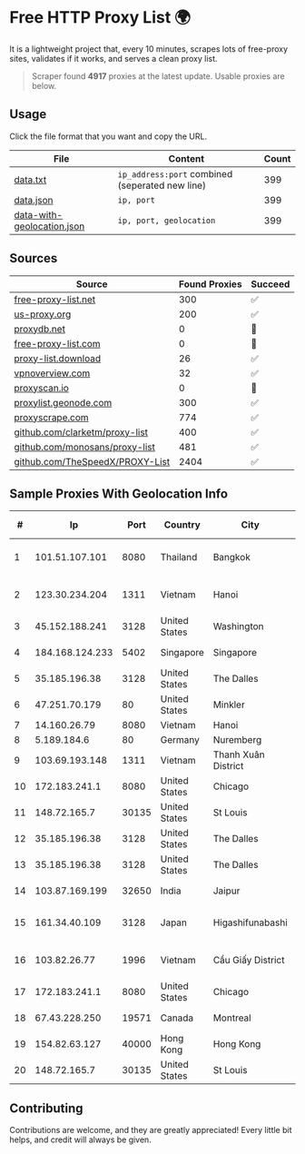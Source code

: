 
# Free HTTP Proxy List 🌍

It is a lightweight project that, every 10 minutes, scrapes lots of free-proxy sites, validates if it works, and serves a clean proxy list.


> Scraper found **4917** proxies at the latest update. Usable proxies are below.

## Usage

Click the file format that you want and copy the URL.


|File|Content|Count|
|----|-------|-----|
|[data.txt](https://raw.githubusercontent.com/themiralay/Proxy-List-World/master/data.txt)|`ip_address:port` combined (seperated new line)|399|
|[data.json](https://raw.githubusercontent.com/themiralay/Proxy-List-World/master/data.json)|`ip, port`|399|
|[data-with-geolocation.json](https://raw.githubusercontent.com/themiralay/Proxy-List-World/master/data-with-geolocation.json)|`ip, port, geolocation`|399|

## Sources

|Source|Found Proxies|Succeed|
|------|-------------|-------|
|[free-proxy-list.net](https://free-proxy-list.net)|300|✅|
|[us-proxy.org](https://www.us-proxy.org)|200|✅|
|[proxydb.net](http://proxydb.net)|0|🚫|
|[free-proxy-list.com](https://free-proxy-list.com/?page=&port=&type%5B%5D=http&type%5B%5D=https&up_time=0&search=Search)|0|🚫|
|[proxy-list.download](https://www.proxy-list.download/HTTP)|26|✅|
|[vpnoverview.com](https://vpnoverview.com/privacy/anonymous-browsing/free-proxy-servers)|32|✅|
|[proxyscan.io](https://www.proxyscan.io)|0|🚫|
|[proxylist.geonode.com](https://proxylist.geonode.com/api/proxy-list?limit=300&page=1&sort_by=lastChecked&sort_type=desc&protocols=http,https)|300|✅|
|[proxyscrape.com](https://api.proxyscrape.com/v2/?request=displayproxies&protocol=http&timeout=10000&country=all&ssl=all&anonymity=all)|774|✅|
|[github.com/clarketm/proxy-list](https://raw.githubusercontent.com/clarketm/proxy-list/master/proxy-list-raw.txt)|400|✅|
|[github.com/monosans/proxy-list](https://raw.githubusercontent.com/monosans/proxy-list/main/proxies/http.txt)|481|✅|
|[github.com/TheSpeedX/PROXY-List](https://raw.githubusercontent.com/TheSpeedX/PROXY-List/master/http.txt)|2404|✅|


## Sample Proxies With Geolocation Info

|#|Ip|Port|Country|City|Internet Service Provider|
|-|--|----|-------|----|-------------------------|
|1|101.51.107.101|8080|Thailand|Bangkok|TOT Public Company Limited|
|2|123.30.234.204|1311|Vietnam|Hanoi|VietNam Post and Telecom Corporation|
|3|45.152.188.241|3128|United States|Washington|Cogent Communications|
|4|184.168.124.233|5402|Singapore|Singapore|GoDaddy.com, LLC|
|5|35.185.196.38|3128|United States|The Dalles|Google LLC|
|6|47.251.70.179|80|United States|Minkler|Alibaba Cloud LLC|
|7|14.160.26.79|8080|Vietnam|Hanoi|VNPT-VNNIC|
|8|5.189.184.6|80|Germany|Nuremberg|Contabo GmbH|
|9|103.69.193.148|1311|Vietnam|Thanh Xuân District|SOHA|
|10|172.183.241.1|8080|United States|Chicago|Microsoft|
|11|148.72.165.7|30135|United States|St Louis|GoDaddy.com|
|12|35.185.196.38|3128|United States|The Dalles|Google LLC|
|13|35.185.196.38|3128|United States|The Dalles|Google LLC|
|14|103.87.169.199|32650|India|Jaipur|Tejays Industries Pvt Ltd|
|15|161.34.40.109|3128|Japan|Higashifunabashi|NTT PC Communications, Inc.|
|16|103.82.26.77|1996|Vietnam|Cầu Giấy District|Phong Thuy media joint stock company|
|17|172.183.241.1|8080|United States|Chicago|Microsoft|
|18|67.43.228.250|19571|Canada|Montreal|GloboTech Communications|
|19|154.82.63.127|40000|Hong Kong|Hong Kong|Starbow Ltd|
|20|148.72.165.7|30135|United States|St Louis|GoDaddy.com|



## Contributing

Contributions are welcome, and they are greatly appreciated! Every
little bit helps, and credit will always be given.

